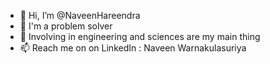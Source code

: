 - 👋 Hi, I’m @NaveenHareendra
- 👀 I'm a problem solver
- 🌱 Involving in engineering and sciences are my main thing
- 📫 Reach me on on LinkedIn : Naveen Warnakulasuriya

<!---
NaveenHareendra/NaveenHareendra is a ✨ special ✨ repository because its `README.md` (this file) appears on your GitHub profile.
You can click the Preview link to take a look at your changes.
--->
